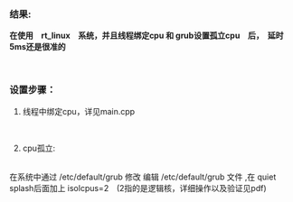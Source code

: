 ###  结果:  
  **在使用　rt_linux　系统，并且线程绑定cpu 和 grub设置孤立cpu　后，　延时5ms还是很准的**  
  
  <br>  
  
###  设置步骤：  

1. 线程中绑定cpu，详见main.cpp  
<br>

2. cpu孤立:  
<br>
在系统中通过 /etc/default/grub 修改 编辑 /etc/default/grub 文件 ,在 quiet splash后面加上 isolcpus=2　(2指的是逻辑核，详细操作以及验证见pdf)



